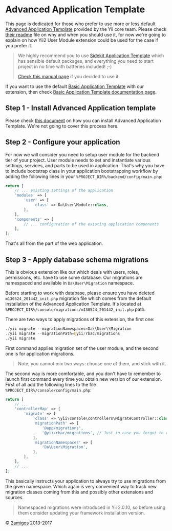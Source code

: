 Advanced Application Template
=============================

This page is dedicated for those who prefer to use more or less default
[Advanced Application Template](https://github.com/yiisoft/yii2-app-advanced) provided by the Yii core team. Please
check [their readme](https://github.com/yiisoft/yii2-app-advanced#readme) file on why and when you should use it,
for now we're going to explain on how Yii2 User Module extension could be used for the case if you prefer it.

> We highly recommend you to use [Sidekit Application Template](https://github.com/sidekit/yii2-app-template) which has sensible default
packages, and everything you need to start project in no time with batteries included! ;-)
>
> [Check this manual page](sidekit-application-template.md) if you decided to use it.

If you want to use the default [Basic Application Template](https://github.com/yiisoft/yii2-app-basic) with our
extension, then check [Basic Application Template documentation page](basic-application-template.md).

Step 1 - Install Advanced Application template
----------------------------------------------

Please check [this document](https://github.com/yiisoft/yii2-app-advanced/blob/master/docs/guide/start-installation.md)
on how you can install Advanced Application Template. We're not going to cover this process here.

Step 2 - Configure your application
-----------------------------------

For now we will consider you need to setup user module for the backend tier of your project. User module needs to set
and instantiate various settings, services, and parts to be used in application. That's why you have to include
bootstrap class in your application bootstrapping workflow by adding the following lines in your
`%PROJECT_DIR%/backend/config/main.php`:

```php
return [
    // ... existing settings of the application
    'modules' => [
        'user' => [
            'class' => Da\User\Module::class,
        ],
    ],
    'components' => [
        // ... configuration of the existing application components
    ],
];
```

That's all from the part of the web application.

Step 3 - Apply database schema migrations
-----------------------------------------

This is obvious extension like our which deals with users, roles, permissions, etc. have to use some database.
Our migrations are namespaced and available in `Da\User\Migration` namespace.

Before starting to work with database, please ensure you have deleted `m130524_201442_init.php` migration file
which comes from the default installation of the Advanced Application Template. It's located at
`%PROJECT_DIR%/console/migrations/m130524_201442_init.php` path.

There are two ways to apply migrations of this extension, the first one:

```php
./yii migrate --migrationNamespaces=Da\\User\\Migration
./yii migrate --migrationPath=@yii/rbac/migrations
./yii migrate
```

First command applies migration set of the user module, and the second one is for application migrations.

> Note, you cannot mix two ways: choose one of them, and stick with it.

The second way is more comfortable, and you don't have to remember to launch first command every time you obtain
new version of our extension. First of all add the following lines to the file
`%PROJECT_DIR%/console/config/main.php`:

```php
return [
    // ...
    'controllerMap' => [
        'migrate' => [
            'class' => \yii\console\controllers\MigrateController::class,
            'migrationPath' => [
                '@app/migrations',
                '@yii/rbac/migrations', // Just in case you forgot to run it on console (see next note)
            ],
            'migrationNamespaces' => [
                'Da\User\Migration',
            ],
        ],
    ],
    // ...
];
```

This basically instructs your application to always try to use migrations from the given namespace. Which again
is very convenient way to track new migration classes coming from this and possibly other extensions and sources.

> Namespaced migrations were introduced in Yii 2.0.10, so before using them consider updating your framework
> installation version.


© [2amigos](http://www.2amigos.us/) 2013-2017
